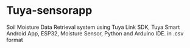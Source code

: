 # Tuya-sensorapp
Soil Moisture Data Retrieval system using Tuya Link SDK, Tuya Smart Android App, ESP32, Moisture Sensor, Python and Arduino IDE. in .csv format
